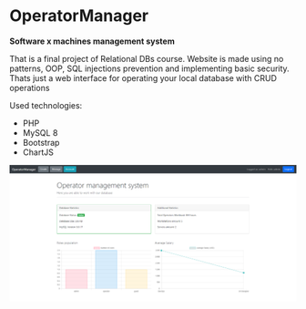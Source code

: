 # OperatorManager
**Software x machines management system**

That is a final project of Relational DBs course.
Website is made using no patterns, OOP, SQL injections prevention and implementing basic security.
Thats just a web interface for operating your local database with CRUD operations

Used technologies:
- PHP
- MySQL 8
- Bootstrap
- ChartJS

![alt text](https://github.com/qboww/OperatorManager/blob/main/website/pictures/index.png)
